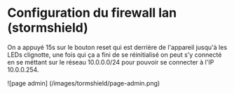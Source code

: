 # Configuration du firewall lan (stormshield)

On a appuyé 15s sur le bouton reset qui est derrière de l'appareil jusqu'à les LEDs clignotte, une fois qui ça a fini de se réinitialisé on peut s'y connecté en se méttant sur le réseau 10.0.0.0/24 pour pouvoir se connecter à l'IP 10.0.0.254.

![page admin] (/images/tormshield/page-admin.png)